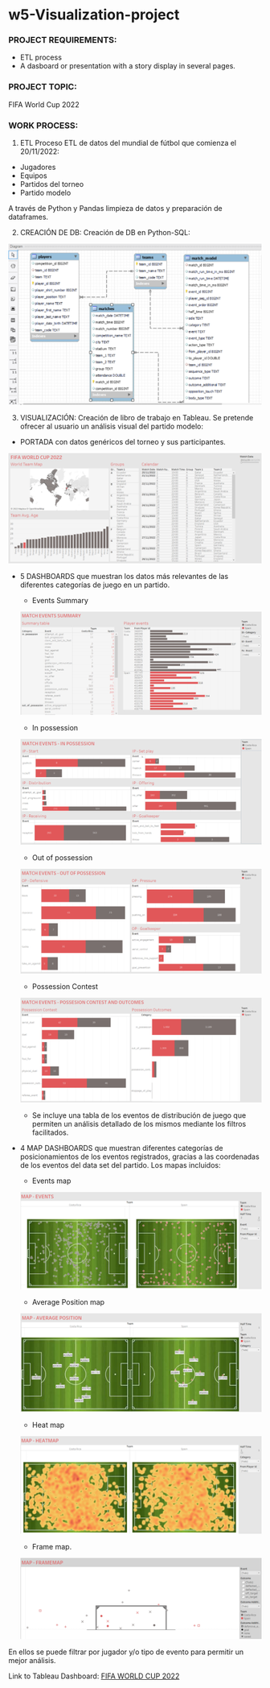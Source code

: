# w5-Visualization-project

### PROJECT REQUIREMENTS: 
- ETL process
- A dasboard or presentation with a story display in several pages.


### PROJECT TOPIC: 
FIFA World Cup 2022


### WORK PROCESS:

1) ETL
Proceso ETL de datos del mundial de fútbol que comienza el 20/11/2022:
- Jugadores
- Equipos
- Partidos del torneo
- Partido modelo

A través de Python y Pandas limpieza de datos y preparación de dataframes.

2) CREACIÓN DE DB:
Creación de DB en Python-SQL:

![Image text](https://github.com/Davidteje/w5-Visualization-project/blob/main/img/DB_EER_diagram.PNG)


3) VISUALIZACIÓN:
Creación de libro de trabajo en Tableau. Se pretende ofrecer al usuario un análisis visual del partido modelo:

- PORTADA con datos genéricos del torneo y sus participantes.

![Image text](https://github.com/Davidteje/w5-Visualization-project/blob/main/img/Portada.PNG)

- 5 DASHBOARDS que muestran los datos más relevantes de las diferentes categorías de juego en un partido.
    - Events Summary
    
    ![Image text](https://github.com/Davidteje/w5-Visualization-project/blob/main/img/Events_summary.PNG)

    - In possession
    
    ![Image text](https://github.com/Davidteje/w5-Visualization-project/blob/main/img/Events_IP.PNG)
    
    - Out of possession
    
    ![Image text](https://github.com/Davidteje/w5-Visualization-project/blob/main/img/Events_OP.PNG)
    
    - Possession Contest
    
    ![Image text](https://github.com/Davidteje/w5-Visualization-project/blob/main/img/Events_PC.PNG)
    
    
    - Se incluye una tabla de los eventos de distribución de juego que permiten un análisis detallado de los mismos mediante los filtros facilitados.
    
- 4 MAP DASHBOARDS que muestran diferentes categorías de posicionamientos de los eventos registrados, gracias a las coordenadas de los eventos del data set del partido. Los mapas incluidos:

    - Events map
    
    ![Image text](https://github.com/Davidteje/w5-Visualization-project/blob/main/img/Map_events.PNG)
    
    - Average Position map
    
    ![Image text](https://github.com/Davidteje/w5-Visualization-project/blob/main/img/Map_avgpos.PNG)
    
    - Heat map
    
    ![Image text](https://github.com/Davidteje/w5-Visualization-project/blob/main/img/Map_heat.PNG)
    
    - Frame map.
    
    ![Image text](https://github.com/Davidteje/w5-Visualization-project/blob/main/img/Map_frame.PNG)
    
En ellos se puede filtrar por jugador y/o tipo de evento para permitir un mejor análisis.

    
Link to Tableau Dashboard: [FIFA WORLD CUP 2022](https://public.tableau.com/app/profile/david.tejedor/viz/w5-Viz-Project-World_cup_2022/Historia1?publish=yes)


